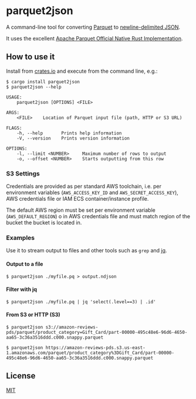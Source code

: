# parquet2json

A command-line tool for converting [Parquet](https://parquet.apache.org) to [newline-delimited JSON](https://en.wikipedia.org/wiki/JSON_streaming#Line-delimited_JSON).

It uses the excellent [Apache Parquet Official Native Rust Implementation](https://github.com/apache/arrow-rs/tree/master/parquet).

## How to use it

Install from [crates.io](https://crates.io) and execute from the command line, e.g.:

```shell
$ cargo install parquet2json
$ parquet2json --help

USAGE:
    parquet2json [OPTIONS] <FILE>

ARGS:
    <FILE>    Location of Parquet input file (path, HTTP or S3 URL)

FLAGS:
    -h, --help       Prints help information
    -V, --version    Prints version information

OPTIONS:
    -l, --limit <NUMBER>     Maximum number of rows to output
    -o, --offset <NUMBER>    Starts outputting from this row
```

### S3 Settings

Credentials are provided as per standard AWS toolchain, i.e. per environment variables (`AWS_ACCESS_KEY_ID` and `AWS_SECRET_ACCESS_KEY`), AWS credentials file or IAM ECS container/instance profile.

The default AWS region must be set per environment variable (`AWS_DEFAULT_REGION`) o in AWS credentials file and must match region of the bucket the bucket is located in.

### Examples

Use it to stream output to files and other tools such as `grep` and [jq](https://stedolan.github.io/jq/).

#### Output to a file

```shell
$ parquet2json ./myfile.pq > output.ndjson
```

#### Filter with jq

```shell
$ parquet2json ./myfile.pq | jq 'select(.level==3) | .id'
```

#### From S3 or HTTP (S3)

```shell
$ parquet2json s3://amazon-reviews-pds/parquet/product_category=Gift_Card/part-00000-495c48e6-96d6-4650-aa65-3c36a3516ddd.c000.snappy.parquet
```

```shell
$ parquet2json https://amazon-reviews-pds.s3.us-east-1.amazonaws.com/parquet/product_category%3DGift_Card/part-00000-495c48e6-96d6-4650-aa65-3c36a3516ddd.c000.snappy.parquet
```

## License

[MIT](LICENSE.md)

